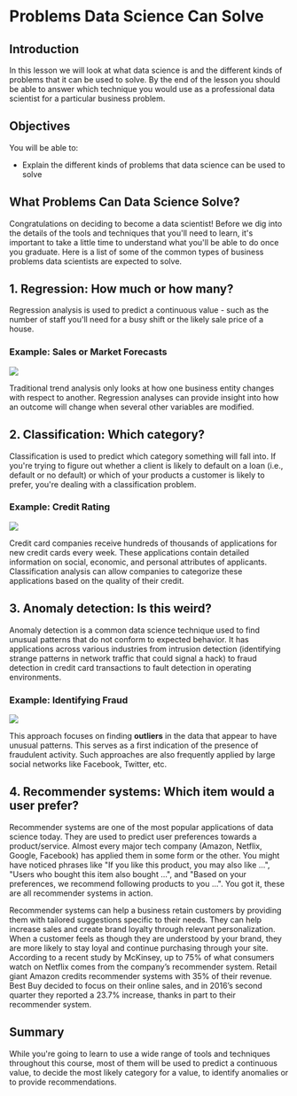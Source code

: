 
# Problems Data Science Can Solve

## Introduction 

In this lesson we will look at what data science is and the different kinds of problems that it can be used to solve. By the end of the lesson you should be able to answer which technique you would use as a professional data scientist for a particular business problem. 


## Objectives
You will be able to:
* Explain the different kinds of problems that data science can be used to solve

## What Problems Can Data Science Solve?

Congratulations on deciding to become a data scientist! Before we dig into the details of the tools and techniques that you'll need to learn, it's important to take a little time to understand what you'll be able to do once you graduate. Here is a list of some of the common types of business problems data scientists are expected to solve. 

## 1. Regression: How much or how many? 

Regression analysis is used to predict a continuous value - such as the number of staff you'll need for a busy shift or the likely sale price of a house. 

### Example:  Sales or Market Forecasts

![](images/Image_185_forecast.png)

Traditional trend analysis only looks at how one business entity changes with respect to another. Regression analyses can provide insight into how an outcome will change when several other variables are modified.


## 2. Classification: Which category?

Classification is used to predict which category something will fall into. If you're trying to figure out whether a client is likely to default on a loan (i.e., default or no default) or which of your products a customer is likely to prefer, you're dealing with a classification problem.

### Example: Credit Rating

![](images/credit.jpg)


Credit card companies receive hundreds of thousands of applications for new credit cards every week. These applications contain detailed information on social, economic, and personal attributes of applicants. Classification analysis can allow companies to categorize these applications based on the quality of their credit.


## 3. Anomaly detection: Is this weird?

Anomaly detection is a common data science technique used to find unusual patterns that do not conform to expected behavior. It has applications across various industries from intrusion detection (identifying strange patterns in network traffic that could signal a hack) to fraud detection in credit card transactions to fault detection in operating environments.

### Example: Identifying Fraud

![](images/Image_186_fishanomaly.png)

This approach focuses on finding **outliers** in the data that appear to have unusual patterns. This serves as a first indication of the presence of fraudulent activity. Such approaches are also frequently applied by large social networks like Facebook, Twitter, etc.

## 4. Recommender systems: Which item would a user prefer?

Recommender systems are one of the most popular applications of data science today. They are used to predict user preferences towards a product/service. Almost every major tech company (Amazon, Netflix, Google, Facebook) has applied them in some form or the other. You might have noticed phrases like "If you like this product, you may also like ...", "Users who bought this item also bought ...", and "Based on your preferences, we recommend following products to you ...". You got it, these are all recommender systems in action. 

Recommender systems can help a business retain customers by providing them with tailored suggestions specific to their needs. They can help increase sales and create brand loyalty through relevant personalization. When a customer feels as though they are understood by your brand, they are more likely to stay loyal and continue purchasing through your site.
According to a recent study by McKinsey, up to 75% of what consumers watch on Netflix comes from the company’s recommender system. Retail giant Amazon credits recommender systems with 35% of their revenue. Best Buy decided to focus on their online sales, and in 2016’s second quarter they reported a 23.7% increase, thanks in part to their recommender system. 


## Summary

While you're going to learn to use a wide range of tools and techniques throughout this course, most of them will be used to predict a continuous value, to decide the most likely category for a value, to identify anomalies or to provide recommendations.


